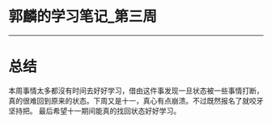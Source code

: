 郭麟的学习笔记_第三周
========
****

# 总结
本周事情太多都沒有时间去好好学习，借由这件事发现一旦状态被一些事情打断，真的很难回到原来的状态。下周又是十一，真心有点崩溃。不过既然报名了就咬牙坚持把。
最后希望十一期间能真的找回状态好好学习。
